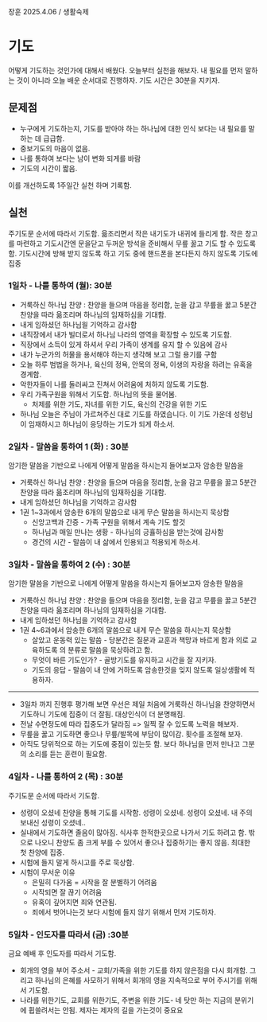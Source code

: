 장훈 2025.4.06 / 생활숙제

# 기도
어떻게 기도하는 것인가에 대해서 배웠다. 오늘부터 실천을 해보자. 내 필요를 먼저 말하는 것이 아니라 오늘 배운 순서대로 진행하자. 기도 시간은 30분을 지키자.

## 문제점
* 누구에게 기도하는지, 기도를 받아야 하는 하나님에 대한 인식 보다는 내 필요를 말하는 데 급급함.
* 중보기도의 마음이 없음.
* 나를 통하여 보다는 남이 변화 되게를 바람
* 기도의 시간이 짧음. 

이를 개선하도록 1주일간 실천 하며 기록함. 

## 실천
주기도문 순서에 따라서 기도함. 읆조리면서 작은 내기도가 내귀에 들리게 함. 작은 창고를 마련하고 기도시간엔 문을닫고 두꺼운 방석을 준비해서 무릎 꿇고 기도 할 수 있도록 함. 기도시간에 방해 받지 않도록 하고 기도 중에 핸드폰을 본다든지 하지 않도록 기도에 집중

### 1일차 - 나를 통하여 (월): 30분
* 거룩하신 하나님 찬양 : 찬양을 들으며 마음을 정리함, 눈을 감고 무릎을 꿇고 5분간 찬양을 따라 읆조리며 하나님의 임재하심을 기대함. 
* 내게 임하셨던 하나님읠 기억하고 감사함 
* 내직장에서 내가 빌더로서 하나님 나라의 영역을 확장할 수 있도록 기도함.  
* 직장에서 소득이 있게 하셔서 우리 가족이 생계를 유지 할 수 있음에 감사 
* 내가 누군가의 허물을 용서해야 하는지 생각해 보고 그럴 용기를 구함
* 오늘 하루 범법을 하거나, 육신의 정욕, 안목의 정욕, 이생의 자랑을 하려는 유혹을 경계함.
* 악한자들이 나를 둘러싸고 진쳐서 어려움에 처하지 않도록 기도함.
* 우리 가족구원을 위해서 기도함. 하나님의 뜻을 물어봄.
  * 처제를 위한 기도, 자녀를 위한 기도, 육신의 건강을 위한 기도
* 하나님 오늘은 주님이 가르쳐주신 대로 기도를 하였습니다. 이 기도 가운데 성령님이 임재하시고 하나님이 응당하는 기도가 되게 하소서.


### 2일차 - 말씀을 통하여 1 (화) : 30분
암기한 말씀을 기반으로 나에게 어떻게 말씀을 하시는지 들어보고자 암송한 말씀을
* 거룩하신 하나님 찬양 : 찬양을 들으며 마음을 정리함, 눈을 감고 무릎을 꿇고 5분간 찬양을 따라 읆조리며 하나님의 임재하심을 기대함. 
* 내게 임하셨던 하나님을 기억하고 감사함
* 1권 1~3과에서 암송한 6개의 말씀으로 내게 무슨 말씀을 하시는지 묵상함
  *  신앙고백과 간증 - 가족 구원을 위해서 계속 기도 할것
  *  하나님과 매일 만나는 생황 - 하나님의 긍휼하심을 받는것에 감사함
  *  경건의 시간 - 말씀이 내 삶에서 인용되고 적용되게 하소서.  


### 3일차 - 말씀을 통하여 2 (수) : 30분
암기한 말씀을 기반으로 나에게 어떻게 말씀을 하시는지 들어보고자 암송한 말씀을
* 거룩하신 하나님 찬양 : 찬양을 들으며 마음을 정리함, 눈을 감고 무릎을 꿇고 5분간 찬양을 따라 읆조리며 하나님의 임재하심을 기대함. 
* 내게 임하셨던 하나님을 기억하고 감사함
* 1권 4~6과에서 암송한 6개의 말씀으로 내게 무슨 말씀을 하시는지 묵상함
  *  살았고 운동력 있는 말씀 - 당분간은 질문과 교훈과 책망과 바르게 함과 의로 교육하도록 의 분류로 말씀을 묵상하려고 함. 
  *  무엇이 바른 기도인가? - 골방기도를 유지하고 시간을 잘 지키자.
  *  기도의 응답 - 말씀이 내 안에 거하도록 암송한것을 잊지 않도록 일상생활에 적용하자.
 
---

* 3일차 까지 진행후  평가해 보면 우선은 제일 처음에 거룩하신 하나님을 찬양하면서 기도하니 기도에 집중이 더 잘됨. 대상인식이 더 분명해짐.
* 전날 수면정도에 따라 집중도가 달라짐 => 일찍 잘 수 있도록 노력을 해보자.
* 무릎을 꿇고 기도하면 좋으나 무릎/발목에 부담이 많이감. 횟수를 조절해 보자.
* 아직도 당위적으로 하는 기도에 중점이 있는듯 함.  보다 하나님을 먼저 만나고 그분의 소리를 듣는 훈련이 필요함.

### 4일차 - 나를 통하여 2 (목) : 30분
주기도문 순서에 따라서 기도함. 
* 성령이 오셨네 찬양을 통해 기도를 시작함. 성령이 오셨네. 성령이 오셨네. 내 주의 보내신 성령이 오셨네..
* 실내에서 기도하면 졸음이 많아짐. 식사후 한적한곳으로 나가서 기도 하려고 함. 밖으로 나오니 찬양도 좀 크게 부를 수 있어서 좋으나 집중하기는 좋지 않음. 최대한 첫 찬양에 집중.
* 시험에 들지 말게 하시고를 주로 묵상함. 
* 시험이 무서운 이유
  *  은밀히 다가옴 = 시작을 잘 분별하기 어려움
  *  시작되면 잘 끊기 어려움
  *  유혹이 깊어지면 죄와 연관됨.
  *  죄에서 벗어나는것 보다 시험에 들지 않기 위해서 먼저 기도하자.
 
### 5일차 - 인도자를 따라서 (금) :30분
금요 예배 후 인도자를 따라서 기도함.
* 회개의 영을 부어 주소서 - 교회/가족을 위한 기도를 하지 않은점을 다시 회개함. 그리고 하나님의 은혜를 사모하기 위해서 회개의 영을 지속적으로 부어 주시기를 위해서 기도함.  
* 나라를 위한기도, 교회를 위한기도, 주변을 위한 기도- 네 탓만 하는 지금의 분위기에 휩쓸려서는 안됨. 제자는 제자의 길을 가는것이 중요요

